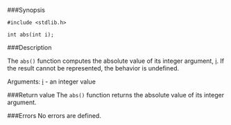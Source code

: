 ###Synopsis

`#include <stdlib.h>`

`int abs(int i);`

###Description

The `abs()` function computes the absolute value of its integer argument, <u>i</u>. If the result cannot be represented, the behavior is undefined.

Arguments:
<u>i</u> - an integer value

###Return value
The `abs()` function returns the absolute value of its integer argument.

###Errors
No errors are defined.